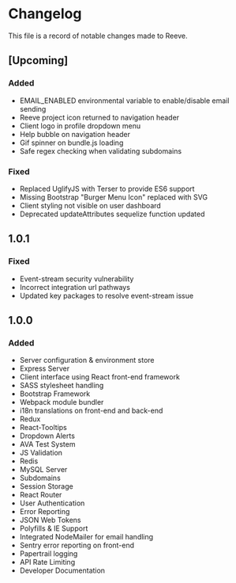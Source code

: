 # Changelog

This file is a record of notable changes made to Reeve.

## [Upcoming]

### Added

-   EMAIL_ENABLED environmental variable to enable/disable email sending
-   Reeve project icon returned to navigation header
-   Client logo in profile dropdown menu
-   Help bubble on navigation header
-   Gif spinner on bundle.js loading
-   Safe regex checking when validating subdomains

### Fixed

-   Replaced UglifyJS with Terser to provide ES6 support
-   Missing Bootstrap "Burger Menu Icon" replaced with SVG
-   Client styling not visible on user dashboard
-   Deprecated updateAttributes sequelize function updated

## 1.0.1

### Fixed

-   Event-stream security vulnerability
-   Incorrect integration url pathways
-   Updated key packages to resolve event-stream issue

## 1.0.0

### Added

-   Server configuration & environment store
-   Express Server
-   Client interface using React front-end framework
-   SASS stylesheet handling
-   Bootstrap Framework
-   Webpack module bundler
-   i18n translations on front-end and back-end
-   Redux
-   React-Tooltips
-   Dropdown Alerts
-   AVA Test System
-   JS Validation
-   Redis
-   MySQL Server
-   Subdomains
-   Session Storage
-   React Router
-   User Authentication
-   Error Reporting
-   JSON Web Tokens
-   Polyfills & IE Support
-   Integrated NodeMailer for email handling
-   Sentry error reporting on front-end
-   Papertrail logging
-   API Rate Limiting
-   Developer Documentation
